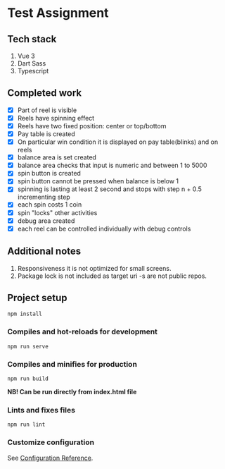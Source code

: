 # Test Assignment

## Tech stack
1. Vue 3
2. Dart Sass
3. Typescript

## Completed work 
- [x] Part of reel is visible
- [x] Reels have spinning effect
- [x] Reels have two fixed position: center or top/bottom
- [x] Pay table is created
- [x] On particular win condition it is displayed on pay table(blinks) and on reels
- [x] balance area is set created
- [x] balance area checks that input is numeric and between 1 to 5000
- [x] spin button is created
- [x] spin button cannot be pressed when balance is below 1
- [x] spinning is lasting at least 2 second and stops with step n + 0.5 incrementing step
- [x] each spin costs 1 coin
- [x] spin "locks" other activities
- [x] debug area created
- [x] each reel can be controlled individually with debug controls

## Additional notes
1. Responsiveness it is not optimized for small screens.
2. Package lock is not included as target uri -s are not public repos.

## Project setup
```
npm install
```

### Compiles and hot-reloads for development
```
npm run serve
```

### Compiles and minifies for production
```
npm run build
```
**NB! Can be run directly from index.html file**

### Lints and fixes files
```
npm run lint
```

### Customize configuration
See [Configuration Reference](https://cli.vuejs.org/config/).
